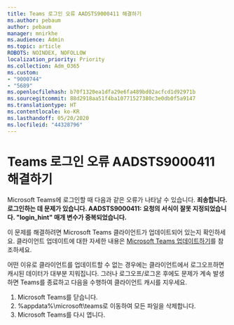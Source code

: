 ```yaml
---
title: Teams 로그인 오류 AADSTS9000411 해결하기
ms.author: pebaum
author: pebaum
manager: mnirkhe
ms.audience: Admin
ms.topic: article
ROBOTS: NOINDEX, NOFOLLOW
localization_priority: Priority
ms.collection: Adm_O365
ms.custom:
- "9000744"
- "5689"
ms.openlocfilehash: b70f1320ea1dfa29e6fa489bd02acfcd1d92971b
ms.sourcegitcommit: 88d2918aa51f4ba10771527380c3e0db0f5a9147
ms.translationtype: HT
ms.contentlocale: ko-KR
ms.lasthandoff: 05/20/2020
ms.locfileid: "44328796"
---
```

# <a name="addressing-teams-sign-in-error-aadsts9000411"></a>Teams 로그인 오류 AADSTS9000411 해결하기

Microsoft Teams에 로그인할 때 다음과 같은 오류가 나타날 수 있습니다. **죄송합니다. 로그인하는 데 문제가 있습니다. AADSTS9000411: 요청의 서식이 잘못 지정되었습니다. "login_hint" 매개 변수가 중복되었습니다.**

이 문제를 해결하려면 Microsoft Teams 클라이언트가 업데이트되어 있는지 확인하세요. 클라이언트 업데이트에 대한 자세한 내용은 [Microsoft Teams 업데이트하기](https://support.office.com/article/Update-Microsoft-Teams-535a8e4b-45f0-4f6c-8b3d-91bca7a51db1)를 참조하세요.

어떤 이유로 클라이언트를 업데이트할 수 없는 경우에는 클라이언트에서 로그오프하면 캐시된 데이터가 대부분 지워집니다. 그러나 로그오프/로그온 후에도 문제가 계속 발생하면 Teams를 종료하고 다음을 수행하여 클라이언트 캐시를 지우세요.
1. Microsoft Teams를 닫습니다.
2. %appdata%\microsoft\teams로 이동하여 모든 파일을 삭제합니다.
3. Microsoft Teams를 다시 엽니다.
